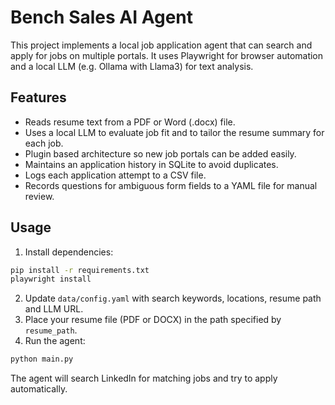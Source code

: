 # Bench Sales AI Agent

This project implements a local job application agent that can search and apply for jobs on multiple portals. It uses Playwright for browser automation and a local LLM (e.g. Ollama with Llama3) for text analysis.

## Features

 - Reads resume text from a PDF or Word (.docx) file.
- Uses a local LLM to evaluate job fit and to tailor the resume summary for each job.
- Plugin based architecture so new job portals can be added easily.
- Maintains an application history in SQLite to avoid duplicates.
- Logs each application attempt to a CSV file.
- Records questions for ambiguous form fields to a YAML file for manual review.

## Usage

1. Install dependencies:

```bash
pip install -r requirements.txt
playwright install
```

2. Update `data/config.yaml` with search keywords, locations, resume path and LLM URL.
3. Place your resume file (PDF or DOCX) in the path specified by `resume_path`.
4. Run the agent:

```bash
python main.py
```

The agent will search LinkedIn for matching jobs and try to apply automatically.

